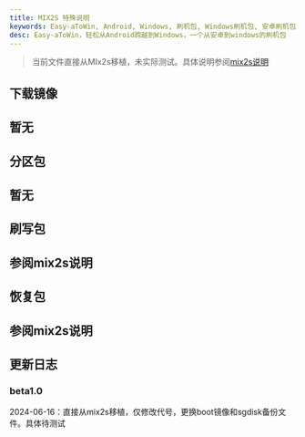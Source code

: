 ```yaml
---
title: MIX2S 特殊说明
keywords: Easy-aToWin, Android, Windows, 刷机包, Windows刷机包, 安卓刷机包,  Windows11, Windows10, Windows 11 arm, Windows 10 arm, 安卓刷Windows, 小米刷Windows, 一加刷Windows, 红米刷Windows, 亦魔
desc: Easy-aToWin，轻松从Android跨越到Windows，一个从安卓到windows的刷机包
---
```


> 当前文件直接从MIx2s移植，未实际测试。具体说明参阅[mix2s说明](polaris.md)

## 下载镜像
暂无
---
## 分区包
暂无
---
## 刷写包
参阅mix2s说明
---
## 恢复包
参阅mix2s说明
---

## 更新日志
### beta1.0
2024-06-16：直接从mix2s移植，仅修改代号，更换boot镜像和sgdisk备份文件。具体待测试
